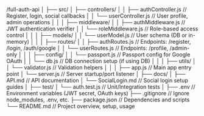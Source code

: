 /full-auth-api
│
├── src/
│   ├── controllers/
│   │   ├── authController.js          // Register, login, social callbacks
│   │   └── userController.js          // User profile, admin operations
│   │
│   ├── middleware/
│   │   ├── authMiddleware.js          // JWT authentication verifier
│   │   └── roleMiddleware.js          // Role-based access control
│   │
│   ├── models/
│   │   └── userModel.js               // User schema (DB or in-memory)
│   │
│   ├── routes/
│   │   ├── authRoutes.js              // Endpoints: /register, /login, /auth/google
│   │   └── userRoutes.js              // Endpoints: /profile, /admin-only
│   │
│   ├── config/
│   │   └── passport.js                // Passport config for Google OAuth
│   │   └── db.js                      // DB connection setup (if using DB)
│   │
│   ├── utils/
│   │   └── validator.js               // Validation helpers
│   │
│   ├── app.js                         // Main app entry point
│   └── server.js                      // Server startup/port listener
│
├── docs/
│   ├── API.md                         // API documentation
│   └── SocialLogin.md                 // Social login setup guides
│
├── test/
│   └── auth.test.js                   // Unit/Integration tests
│
├── .env                               // Environment variables (JWT secret, OAuth keys)
├── .gitignore                         // Ignore node_modules, .env, etc.
├── package.json                       // Dependencies and scripts
└── README.md                          // Project overview, setup, usage

